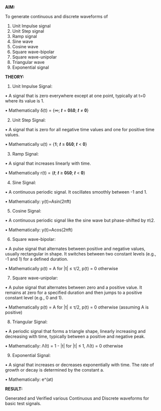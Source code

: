 **AIM:**

To generate continuous and discrete waveforms of 
1. Unit Impulse signal 
2. Unit Step signal 
3. Ramp signal 
4. Sine wave 
5. Cosine wave 
6. Square wave-bipolar 
7. Square wave-unipolar 
8. Triangular wave 
9. Exponential signal 

**THEORY:**

1. Unit Impulse Signal:
   
 •	A signal that is zero everywhere except at one point, typically at t=0 where its value is 1.
   
 •	Mathematically δ(t) = {∞; 𝒕 = 𝟎&𝟎; 𝒕 ≠ 𝟎} 

2. Unit Step Signal:

 •	A signal that is zero for all negative time values and one for positive time values.
   
 •	Mathematically u(t) = {𝟏; 𝒕 ≥ 𝟎&𝟎; 𝒕 < 𝟎} 

3. Ramp Signal:

 •	A signal that increases linearly with time.
   
 •	Mathematically r(t) = {𝒕; 𝒕 ≥ 𝟎&𝟎; 𝒕 < 𝟎} 

4. Sine Signal:

 •	A continuous periodic signal. It oscillates smoothly between -1 and 1.
   
 •	Mathematically: y(t)=Asin(2πft) 

5. Cosine Signal: 

 •	A continuous periodic signal like the sine wave but phase-shifted by π\2.
   
 •	Mathematically: y(t)=Acos(2πft)

6.  Square wave-bipolar: 

 •   A pulse signal that alternates between positive and negative values, usually rectangular in shape. It switches between two constant levels (e.g., -1 and 1) for a defined duration. 
 
 •	Mathematically p(t) = A for |t| ≤ τ/2, p(t) = 0 otherwise 

7. Square wave-unipolar: 

 •	A pulse signal that alternates between zero and a positive value. It remains at zero for a specified duration and then jumps to a positive constant level (e.g., 0 and 1). 
    
 •	Mathematically p(t) = A for |t| ≤ τ/2, p(t) = 0 otherwise (assuming A is positive) 

8. Triangular Signal: 

 •	A periodic signal that forms a triangle shape, linearly increasing and decreasing with time, typically between a positive and negative peak. 
 
 •	Mathematically:  Λ(t) = 1 - |t| for |t| ≤ 1, Λ(t) = 0 otherwise

9. Exponential Signal: 

 •	A signal that increases or decreases exponentially with time. The rate of growth or decay is determined by the constant a. 
 
 •	Mathematically: e^(at)

**RESULT:**

Generated and Verified various Continuous and Discrete waveforms for basic test signals.

 
